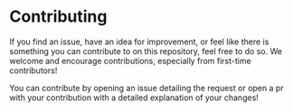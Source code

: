 # Contributing

If you find an issue, have an idea for improvement, or feel like there is something you can contribute to on this repository, feel free to do so. We welcome and encourage contributions, especially from first-time contributors!

You can contribute by opening an issue detailing the request or open a pr with your contribution with a detailed explanation of your changes!
